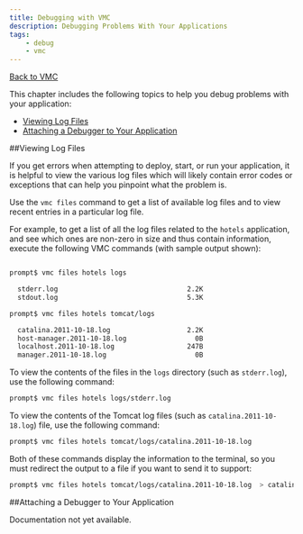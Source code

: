 ```yaml
---
title: Debugging with VMC
description: Debugging Problems With Your Applications
tags:
    - debug
    - vmc
---
```


[Back to VMC](/tools/vmc/vmc.html)

This chapter includes the following topics to help you debug problems with your application:

+ [Viewing Log Files](#viewing-log-files)
+ [Attaching a Debugger to Your Application](#attaching-a-debugger-to-your-application)

##Viewing Log Files

If you get errors when attempting to deploy, start, or run your application, it is helpful to view the various log files which will likely contain error codes or exceptions that can help you pinpoint what the problem is.

Use the `vmc files` command to get a list of available log files and to view recent entries in a particular log file.

For example, to get a list of all the log files related to the `hotels` application, and see which ones are non-zero in size and thus contain information, execute the following VMC commands (with sample output shown):

```bash

prompt$ vmc files hotels logs

  stderr.log                                2.2K
  stdout.log                                5.3K

prompt$ vmc files hotels tomcat/logs

  catalina.2011-10-18.log                   2.2K
  host-manager.2011-10-18.log                 0B
  localhost.2011-10-18.log                  247B
  manager.2011-10-18.log                      0B

```

To view the contents of the files in the `logs` directory (such as `stderr.log`), use the following command:

```bash
prompt$ vmc files hotels logs/stderr.log
```

To view the contents of the Tomcat log files (such as `catalina.2011-10-18.log`) file, use the following command:

```bash
prompt$ vmc files hotels tomcat/logs/catalina.2011-10-18.log
```

Both of these commands display the information to the terminal, so you must redirect the output to a file if you want to send it to support:

```bash
prompt$ vmc files hotels tomcat/logs/catalina.2011-10-18.log  > catalina.log
```

##Attaching a Debugger to Your Application

Documentation not yet available.
